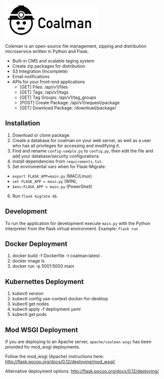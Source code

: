 ![Coalman](https://github.com/kendog/coalman/blob/master/app/static/images/logo-medium.png)
=========

Coleman is an open-source file management, zipping and distribution microservice written in Python and Flask.

* Built-in CMS and scalable taging system
* Create zip packages for distribution
* S3 Integration (Incomplete)
* Email notifications
* APIs for your front-end applications
  * [GET] Files: /api/v1/files
  * [GET] Tags: /api/v1/tags
  * [GET] Tag Groups: /api/v1/tag_groups
  * [POST] Create Package: /api/v1/request/package
  * [GET] Download Package: /download/package/<uuid>

Installation
------------
1. Download or clone package.
2. Create a database for coalman on your web server, as well as a user who has all privileges for accessing and modifying it.
3. Find and rename `config-sample.py` to `config.py`, then edit the file and add your database/security configurations.
4. Install dependencies from `requirements.txt`.
5. Set enviromental vars when for Flask-Migrate: 
 * `export FLASK_APP=main.py` (MAC/Linux)  
 * `set FLASK_APP = main.py` (WIN), 
 * `$env:FLASK_APP = main.py` (PowerShell)
6. Run `flask migrate db`.

Development
-----------
To run the application for development execute `main.py` with the Python interpreter from the flask virtual environment.
Example: `flask run`

Docker Deployment
-----------
1. docker build -f Dockerfile -t coalman:latest .
2. docker image ls
3. docker run -p 5001:5000 main

Kubernettes Deployment
-----------
1. kubectl version
2. kubectl config use-context docker-for-desktop
3. kubectl get nodes
4. kubectl apply -f deployment.yaml
5. kubectl get pods

Mod WSGI Deployment
----------
If you are deploying to an Apache server, `apache/coalman.wsgi` has been provided for mod_wsgi deployments.

Follow the mod_wsgi (Apache) instructions here:
http://flask.pocoo.org/docs/0.12/deploying/mod_wsgi/

Alternative deployment options:
http://flask.pocoo.org/docs/0.12/deploying/
